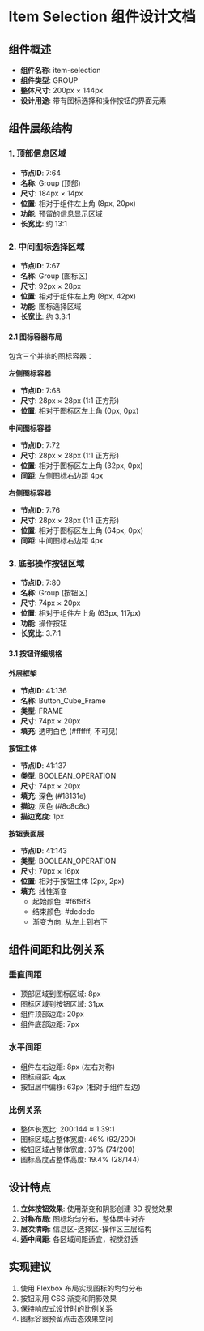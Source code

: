 # Item Selection 组件设计文档

## 组件概述
- **组件名称**: item-selection
- **组件类型**: GROUP
- **整体尺寸**: 200px × 144px
- **设计用途**: 带有图标选择和操作按钮的界面元素

## 组件层级结构

### 1. 顶部信息区域
- **节点ID**: 7:64
- **名称**: Group (顶部)
- **尺寸**: 184px × 14px
- **位置**: 相对于组件左上角 (8px, 20px)
- **功能**: 预留的信息显示区域
- **长宽比**: 约 13:1

### 2. 中间图标选择区域
- **节点ID**: 7:67
- **名称**: Group (图标区)
- **尺寸**: 92px × 28px
- **位置**: 相对于组件左上角 (8px, 42px)
- **功能**: 图标选择区域
- **长宽比**: 约 3.3:1

#### 2.1 图标容器布局
包含三个并排的图标容器：

**左侧图标容器**
- **节点ID**: 7:68
- **尺寸**: 28px × 28px (1:1 正方形)
- **位置**: 相对于图标区左上角 (0px, 0px)

**中间图标容器**
- **节点ID**: 7:72
- **尺寸**: 28px × 28px (1:1 正方形)
- **位置**: 相对于图标区左上角 (32px, 0px)
- **间距**: 左侧图标右边距 4px

**右侧图标容器**
- **节点ID**: 7:76
- **尺寸**: 28px × 28px (1:1 正方形)
- **位置**: 相对于图标区左上角 (64px, 0px)
- **间距**: 中间图标右边距 4px

### 3. 底部操作按钮区域
- **节点ID**: 7:80
- **名称**: Group (按钮区)
- **尺寸**: 74px × 20px
- **位置**: 相对于组件左上角 (63px, 117px)
- **功能**: 操作按钮
- **长宽比**: 3.7:1

#### 3.1 按钮详细规格
**外层框架**
- **节点ID**: 41:136
- **名称**: Button_Cube_Frame
- **类型**: FRAME
- **尺寸**: 74px × 20px
- **填充**: 透明白色 (#ffffff, 不可见)

**按钮主体**
- **节点ID**: 41:137
- **类型**: BOOLEAN_OPERATION
- **尺寸**: 74px × 20px
- **填充**: 深色 (#18131e)
- **描边**: 灰色 (#8c8c8c)
- **描边宽度**: 1px

**按钮表面层**
- **节点ID**: 41:143
- **类型**: BOOLEAN_OPERATION
- **尺寸**: 70px × 16px
- **位置**: 相对于按钮主体 (2px, 2px)
- **填充**: 线性渐变
  - 起始颜色: #f6f9f8
  - 结束颜色: #dcdcdc
  - 渐变方向: 从左上到右下

## 组件间距和比例关系

### 垂直间距
- 顶部区域到图标区域: 8px
- 图标区域到按钮区域: 31px
- 组件顶部边距: 20px
- 组件底部边距: 7px

### 水平间距
- 组件左右边距: 8px (左右对称)
- 图标间距: 4px
- 按钮居中偏移: 63px (相对于组件左边)

### 比例关系
- 整体长宽比: 200:144 ≈ 1.39:1
- 图标区域占整体宽度: 46% (92/200)
- 按钮区域占整体宽度: 37% (74/200)
- 图标高度占整体高度: 19.4% (28/144)

## 设计特点
1. **立体按钮效果**: 使用渐变和阴影创建 3D 视觉效果
2. **对称布局**: 图标均匀分布，整体居中对齐
3. **层次清晰**: 信息区-选择区-操作区三层结构
4. **适中间距**: 各区域间距适宜，视觉舒适

## 实现建议
1. 使用 Flexbox 布局实现图标的均匀分布
2. 按钮采用 CSS 渐变和阴影效果
3. 保持响应式设计时的比例关系
4. 图标容器预留点击态效果空间